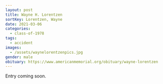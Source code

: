 ```yaml
---
layout: post
title: Wayne H. Lorentzen
sortKey: Lorentzen, Wayne
date: 2021-03-06
categories:
  - class-of-1978
tags:
  - accident
images:
  - /assets/waynelorentzenpics.jpg
gender: male
obituary: https://www.americanmemorial.org/obituary/wayne-lorentzen
---
```

E﻿ntry coming soon.